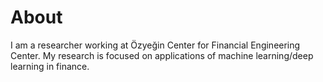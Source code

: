 # About

I am a researcher working at Özyeğin Center for Financial Engineering Center. My research is focused on applications of machine learning/deep learning in finance.

